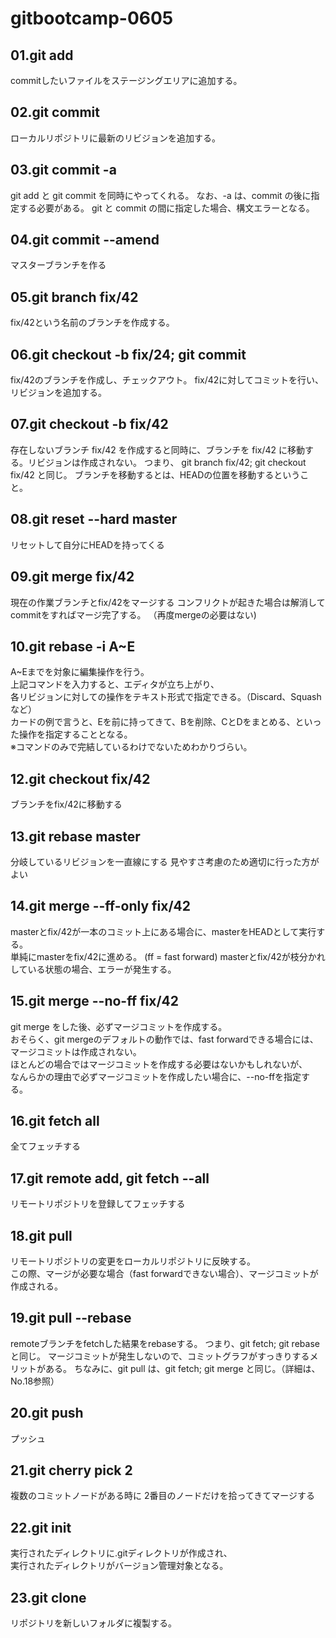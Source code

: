 # gitbootcamp-0605

## 01.git add
commitしたいファイルをステージングエリアに追加する。

## 02.git commit
ローカルリポジトリに最新のリビジョンを追加する。

## 03.git commit -a
git add と git commit を同時にやってくれる。
なお、-a は、commit の後に指定する必要がある。 git と commit の間に指定した場合、構文エラーとなる。

## 04.git commit --amend
マスターブランチを作る

## 05.git branch fix/42
fix/42という名前のブランチを作成する。

## 06.git checkout -b fix/24; git commit
fix/42のブランチを作成し、チェックアウト。
fix/42に対してコミットを行い、リビジョンを追加する。

## 07.git checkout -b fix/42
存在しないブランチ fix/42 を作成すると同時に、ブランチを fix/42 に移動する。リビジョンは作成されない。
つまり、 git branch fix/42; git checkout fix/42 と同じ。
ブランチを移動するとは、HEADの位置を移動するということ。

## 08.git reset --hard master
リセットして自分にHEADを持ってくる

## 09.git merge fix/42
現在の作業ブランチとfix/42をマージする
コンフリクトが起きた場合は解消してcommitをすればマージ完了する。
（再度mergeの必要はない)


## 10.git rebase -i A~E
A~Eまでを対象に編集操作を行う。  
上記コマンドを入力すると、エディタが立ち上がり、  
各リビジョンに対しての操作をテキスト形式で指定できる。（Discard、Squashなど）  
カードの例で言うと、Eを前に持ってきて、Bを削除、CとDをまとめる、といった操作を指定することとなる。  
※コマンドのみで完結しているわけでないためわかりづらい。

## 12.git checkout fix/42
ブランチをfix/42に移動する

## 13.git rebase master
分岐しているリビジョンを一直線にする
見やすさ考慮のため適切に行った方がよい

## 14.git merge --ff-only fix/42
masterとfix/42が一本のコミット上にある場合に、masterをHEADとして実行する。  
単純にmasterをfix/42に進める。  (ff = fast forward)
masterとfix/42が枝分かれしている状態の場合、エラーが発生する。

## 15.git merge --no-ff fix/42
git merge をした後、必ずマージコミットを作成する。  
おそらく、git mergeのデフォルトの動作では、fast forwardできる場合には、マージコミットは作成されない。  
ほとんどの場合ではマージコミットを作成する必要はないかもしれないが、  
なんらかの理由で必ずマージコミットを作成したい場合に、--no-ffを指定する。

## 16.git fetch all
全てフェッチする

## 17.git remote add, git fetch --all
リモートリポジトリを登録してフェッチする

## 18.git pull
リモートリポジトリの変更をローカルリポジトリに反映する。  
この際、マージが必要な場合（fast forwardできない場合）、マージコミットが作成される。

## 19.git pull --rebase
remoteブランチをfetchした結果をrebaseする。
つまり、git fetch; git rebase と同じ。
マージコミットが発生しないので、コミットグラフがすっきりするメリットがある。
ちなみに、git pull は、git fetch; git merge と同じ。（詳細は、No.18参照）

## 20.git push
プッシュ

## 21.git cherry pick 2
複数のコミットノードがある時に
2番目のノードだけを拾ってきてマージする



## 22.git init
実行されたディレクトリに.gitディレクトリが作成され、  
実行されたディレクトリがバージョン管理対象となる。

## 23.git clone
リポジトリを新しいフォルダに複製する。
